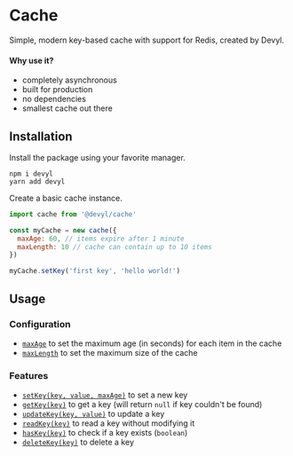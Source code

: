 # Cache

Simple, modern key-based cache with support for Redis, created by Devyl.

#### Why use it?

- completely asynchronous
- built for production
- no dependencies
- smallest cache out there

## Installation

Install the package using your favorite manager.

```sh-session
npm i devyl
yarn add devyl
```

Create a basic cache instance.

```js
import cache from '@devyl/cache'

const myCache = new cache({
  maxAge: 60, // items expire after 1 minute
  maxLength: 10 // cache can contain up to 10 items
})

myCache.setKey('first key', 'hello world!')
```

## Usage

### Configuration

- [`maxAge`](#configuration) to set the maximum age (in seconds) for each item in the cache
- [`maxLength`](#configuration) to set the maximum size of the cache

### Features

- [`setKey(key, value, maxAge)`](#features) to set a new key
- [`getKey(key)`](#features) to get a key (will return `null` if key couldn't be found)
- [`updateKey(key, value)`](#features) to update a key
- [`readKey(key)`](#features) to read a key without modifying it
- [`hasKey(key)`](#features) to check if a key exists (`boolean`)
- [`deleteKey(key)`](#features) to delete a key
